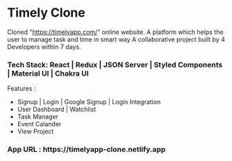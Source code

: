 <h1>Timely Clone </h1>

Cloned "https://timelyapp.com/" online website.
A platform which helps the user to manage task and time in smart way
A collaborative project built by 4 Developers within 7 days.

<h3>Tech Stack: React | Redux | JSON Server | Styled Components | Material UI | Chakra UI </h3>
Features : 
<ul>
<li>Signup | Login | Google Signup | Login Integration</li>
<li>User Dashboard | Watchlist</li>
<li>Task Manager</li>
<li>Event Calander</li>
<li>View Project </p></li>
</ul>
 
 
<h3>App URL : https://timelyapp-clone.netlify.app</h3>

</ul>
